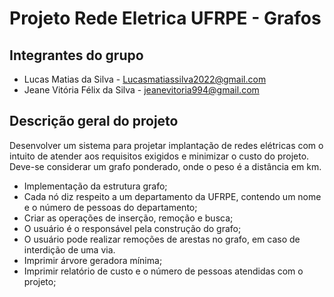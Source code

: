 # Projeto Rede Eletrica UFRPE - Grafos 

## Integrantes do grupo 
 * Lucas Matias da Silva - Lucasmatiassilva2022@gmail.com
 * Jeane Vitória Félix da Silva - jeanevitoria994@gmail.com

## Descrição geral do projeto 

Desenvolver um sistema para projetar implantação de redes elétricas com o intuito de 
atender aos requisitos exigidos e minimizar o custo do projeto. Deve-se considerar um grafo ponderado, 
onde o peso é a distância em km.

* Implementação da estrutura grafo;
* Cada nó diz respeito a um departamento da UFRPE, contendo um nome e o número de pessoas do 
departamento;
* Criar as operações de inserção, remoção e busca;
* O usuário é o responsável pela construção do grafo;
* O usuário pode realizar remoções de arestas no grafo, em caso de interdição de uma via.
* Imprimir árvore geradora mínima;
* Imprimir relatório de custo e o número de pessoas atendidas com o projeto;

